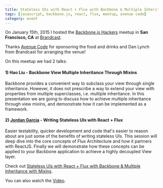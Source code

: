 ```yaml
---
title: Stateless UIs with React + Flux with Backbone & Multiple Inheritance with Mixins
tags: [javascript, backbone.js, react, flux, meetup, avenue code]
category: event
---
```


On January 15th, 2015 I hosted the [Backbone.js Hackers](http://www.meetup.com/Backbone-js-Hackers/) meetup in **San Francisco, CA** at [Brandcast](https://www.brandcast.com/).

Thanks [Avenue Code](http://avenuecode.com) for sponsoring the food and drinks and Dan Lynch from Brandcast for arranging the venue!

On this meetup we had 2 talks:

#### 1) Hao Liu - Backbone View Multiple Inheritance Through Mixins

Backbone provides a convenient way to subclass your view through single inheritance. However, it does not prescribe a way to extend your view with properties from multiple superclasses, i.e. multiple inheritance. In this presentation we are going to discuss how to achieve multiple inheritance through view mixins, and demonstrate how it can be implemented as a framework.

#### 2) [Jordan Garcia](http://twitter.com/jordanjgarcia) - Writing Stateless UIs with React + Flux

Easier testability, quicker development and code that's easier to reason about are just some of the benefits of writing stateless UIs.  This session will deep dive into the core concepts of Flux Architecture and how it partners with ReactJS. Finally we will demonstrate how these concepts can be applied to your Backbone application to achieve a highly decoupled View layer.

Check out [Stateless UIs with React + Flux with Backbone & Multiple Inheritance with Mixins](http://www.meetup.com/Backbone-js-Hackers/events/218727647/).

You can also watch the [Video](https://www.youtube.com/watch?v=zBaiuavQDN0).
